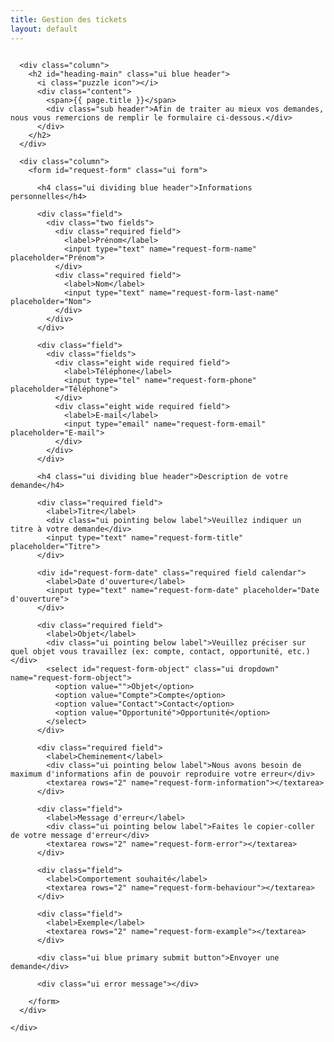 ```yaml
---
title: Gestion des tickets
layout: default
---
```


<div class="ui text container">
    <div class="ui one column grid">

      <div class="column">
        <h2 id="heading-main" class="ui blue header">
          <i class="puzzle icon"></i>
          <div class="content">
            <span>{{ page.title }}</span>
            <div class="sub header">Afin de traiter au mieux vos demandes, nous vous remercions de remplir le formulaire ci-dessous.</div>
          </div>
        </h2>
      </div>

      <div class="column">
        <form id="request-form" class="ui form">

          <h4 class="ui dividing blue header">Informations personnelles</h4>

          <div class="field">
            <div class="two fields">
              <div class="required field">
                <label>Prénom</label>
                <input type="text" name="request-form-name" placeholder="Prénom">
              </div>
              <div class="required field">
                <label>Nom</label>
                <input type="text" name="request-form-last-name" placeholder="Nom">
              </div>
            </div>
          </div>

          <div class="field">
            <div class="fields">
              <div class="eight wide required field">
                <label>Téléphone</label>
                <input type="tel" name="request-form-phone" placeholder="Téléphone">
              </div>
              <div class="eight wide required field">
                <label>E-mail</label>
                <input type="email" name="request-form-email" placeholder="E-mail">
              </div>
            </div>
          </div>

          <h4 class="ui dividing blue header">Description de votre demande</h4>

          <div class="required field">
            <label>Titre</label>
            <div class="ui pointing below label">Veuillez indiquer un titre à votre demande</div>
            <input type="text" name="request-form-title" placeholder="Titre">
          </div>

          <div id="request-form-date" class="required field calendar">
            <label>Date d'ouverture</label>
            <input type="text" name="request-form-date" placeholder="Date d'ouverture">
          </div>

          <div class="required field">
            <label>Objet</label>
            <div class="ui pointing below label">Veuillez préciser sur quel objet vous travaillez (ex: compte, contact, opportunité, etc.)</div>
            <select id="request-form-object" class="ui dropdown" name="request-form-object">
              <option value="">Objet</option>
              <option value="Compte">Compte</option>
              <option value="Contact">Contact</option>
              <option value="Opportunité">Opportunité</option>
            </select>
          </div>

          <div class="required field">
            <label>Cheminement</label>
            <div class="ui pointing below label">Nous avons besoin de maximum d'informations afin de pouvoir reproduire votre erreur</div>
            <textarea rows="2" name="request-form-information"></textarea>
          </div>

          <div class="field">
            <label>Message d'erreur</label>
            <div class="ui pointing below label">Faites le copier-coller de votre message d'erreur</div>
            <textarea rows="2" name="request-form-error"></textarea>
          </div>

          <div class="field">
            <label>Comportement souhaité</label>
            <textarea rows="2" name="request-form-behaviour"></textarea>
          </div>

          <div class="field">
            <label>Exemple</label>
            <textarea rows="2" name="request-form-example"></textarea>
          </div>

          <div class="ui blue primary submit button">Envoyer une demande</div>

          <div class="ui error message"></div>

        </form>
      </div>

    </div>
  </div>
